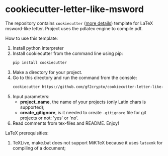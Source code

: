 # cookiecutter-letter-like-msword

The repository contains `cookiecutter` ([more details](https://cookiecutter.readthedocs.io/en/latest/)) template for LaTeX msword-like letter. Project uses the pdlatex engine to compile pdf.

How to use this template:
1. Install python interpreter
2. Install cookiecutter from the command line using pip:
   ```bash
   pip install cookiecutter
   ```
3. Make a directory for your project.
4. Go to this directory and run the command from the console:
   ```bash
   cookiecutter https://github.com/gf2crypto/cookiecutter-letter-like-msword-pdflatex.git
   ```
5. Input parameters:
     - **project_name**, the name of your projects (only Latin chars is supported);
     - **create_gitignore**, is it needed to create `.gitignore` file for git projects or not: 'yes' or 'no'.
6. Read comments from tex-files and README. Enjoy!

LaTeX prerequisities:
1. TeXLive, make.bat does not support MiKTeX because it  uses `latexmk`  for compiling of a document;
